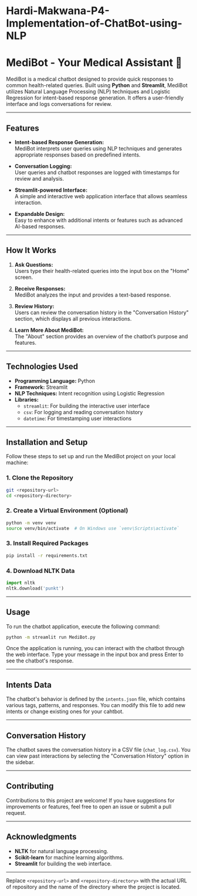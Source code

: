 # Hardi-Makwana-P4-Implementation-of-ChatBot-using-NLP

# MediBot - Your Medical Assistant 🤖

MediBot is a medical chatbot designed to provide quick responses to common health-related queries. Built using **Python** and **Streamlit**, MediBot utilizes Natural Language Processing (NLP) techniques and Logistic Regression for intent-based response generation. It offers a user-friendly interface and logs conversations for review.

---

## Features

- **Intent-based Response Generation:**  
  MediBot interprets user queries using NLP techniques and generates appropriate responses based on predefined intents.

- **Conversation Logging:**  
  User queries and chatbot responses are logged with timestamps for review and analysis.

- **Streamlit-powered Interface:**  
  A simple and interactive web application interface that allows seamless interaction.

- **Expandable Design:**  
  Easy to enhance with additional intents or features such as advanced AI-based responses.

---

## How It Works

1. **Ask Questions:**  
   Users type their health-related queries into the input box on the "Home" screen.

2. **Receive Responses:**  
   MediBot analyzes the input and provides a text-based response.

3. **Review History:**  
   Users can review the conversation history in the "Conversation History" section, which displays all previous interactions.

4. **Learn More About MediBot:**  
   The "About" section provides an overview of the chatbot’s purpose and features.

---

## Technologies Used

- **Programming Language:** Python
- **Framework:** Streamlit
- **NLP Techniques:** Intent recognition using Logistic Regression
- **Libraries:**  
  - `streamlit`: For building the interactive user interface  
  - `csv`: For logging and reading conversation history  
  - `datetime`: For timestamping user interactions

---

## Installation and Setup

Follow these steps to set up and run the MediBot project on your local machine:

### 1. Clone the Repository  
   ```bash
   git <repository-url>
   cd <repository-directory>
   ```

### 2. Create a Virtual Environment (Optional)
```bash
python -m venv venv
source venv/bin/activate  # On Windows use `venv\Scripts\activate`
```

### 3. Install Required Packages
```bash
pip install -r requirements.txt
```

### 4. Download NLTK Data
```python
import nltk
nltk.download('punkt')
```

---

## Usage
To run the chatbot application, execute the following command:
```bash
python -m streamlit run MediBot.py
```

Once the application is running, you can interact with the chatbot through the web interface. Type your message in the input box and press Enter to see the chatbot's response.

---

## Intents Data
The chatbot's behavior is defined by the `intents.json` file, which contains various tags, patterns, and responses. You can modify this file to add new intents or change existing ones for your cahtbot.

---

## Conversation History
The chatbot saves the conversation history in a CSV file (`chat_log.csv`). You can view past interactions by selecting the "Conversation History" option in the sidebar.

---

## Contributing
Contributions to this project are welcome! If you have suggestions for improvements or features, feel free to open an issue or submit a pull request.

---

## Acknowledgments
- **NLTK** for natural language processing.
- **Scikit-learn** for machine learning algorithms.
- **Streamlit** for building the web interface.

---

Replace `<repository-url>` and `<repository-directory>` with the actual URL of repository and the name of the directory where the project is located. 

